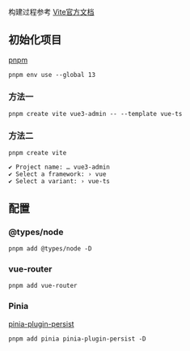 构建过程参考 [Vite官方文档](https://cn.vitejs.dev/)

## 初始化项目

[pnpm](https://www.pnpm.cn/)

```
pnpm env use --global 13
```

### 方法一

```
pnpm create vite vue3-admin -- --template vue-ts
```

### 方法二

```
pnpm create vite

✔ Project name: … vue3-admin
✔ Select a framework: › vue
✔ Select a variant: › vue-ts
```

## 配置

### @types/node

```
pnpm add @types/node -D
```

### vue-router

```
pnpm add vue-router
```

### Pinia

[pinia-plugin-persist](https://seb-l.github.io/pinia-plugin-persist/)

```
pnpm add pinia pinia-plugin-persist -D
```



